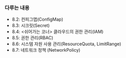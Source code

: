 ### 다루는 내용 
- 8.2: 컨피그맵(ConfigMap) 
- 8.3: 시크릿(Secret)
- 8.4: <쉬어가는 코너> 클라우드의 권한 관리(IAM)  
- 8.5: 권한 관리(RBAC)
- 8.6: 시스템 자원 사용 관리(ResourceQuota, LimitRange)
- 8.7: 네트워크 정책 (NetworkPolicy)
